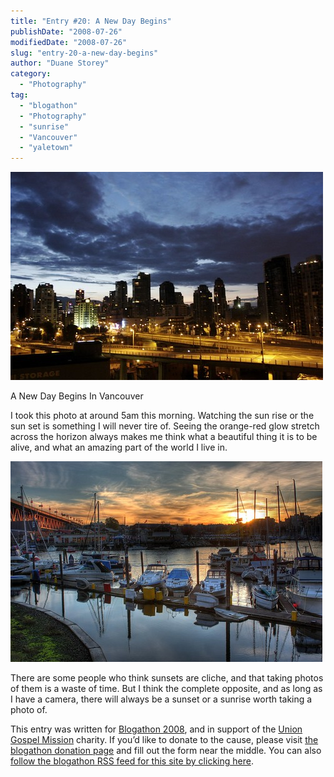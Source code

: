 ```yaml
---
title: "Entry #20: A New Day Begins"
publishDate: "2008-07-26"
modifiedDate: "2008-07-26"
slug: "entry-20-a-new-day-begins"
author: "Duane Storey"
category:
  - "Photography"
tag:
  - "blogathon"
  - "Photography"
  - "sunrise"
  - "Vancouver"
  - "yaletown"
---
```


[![Daylight in Vancouver](_images/entry-20-a-new-day-begins-1.jpg)](http://flickr.com/photos/duanestorey/2702904133/)

A New Day Begins In Vancouver

I took this photo at around 5am this morning. Watching the sun rise or the sun set is something I will never tire of. Seeing the orange-red glow stretch across the horizon always makes me think what a beautiful thing it is to be alive, and what an amazing part of the world I live in.

![Vancouver Sunset](_images/entry-20-a-new-day-begins-2.jpg)

There are some people who think sunsets are cliche, and that taking photos of them is a waste of time. But I think the complete opposite, and as long as I have a camera, there will always be a sunset or a sunrise worth taking a photo of.

This entry was written for [Blogathon 2008](http://www.migratorynerd.com/tag/blogathon), and in support of the [Union Gospel Mission](http://ugm.ca) charity. If you’d like to donate to the cause, please visit [the blogathon donation page](http://miss604.com/blogathon) and fill out the form near the middle. You can also [follow the blogathon RSS feed for this site by clicking here](http://www.migratorynerd.com/tag/blogathon/feed).